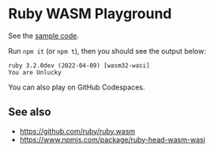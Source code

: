# Ruby WASM Playground

See the [sample code](index.cjs).

Run `npm it` (or `npm t`), then you should see the output below:

```
ruby 3.2.0dev (2022-04-09) [wasm32-wasi]
You are Unlucky
```

You can also play on GitHub Codespaces.

## See also

- https://github.com/ruby/ruby.wasm
- https://www.npmjs.com/package/ruby-head-wasm-wasi
